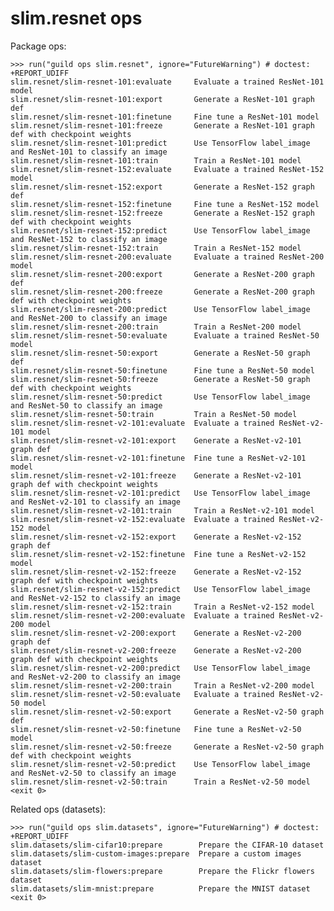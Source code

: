 # slim.resnet ops

Package ops:

    >>> run("guild ops slim.resnet", ignore="FutureWarning") # doctest: +REPORT_UDIFF
    slim.resnet/slim-resnet-101:evaluate     Evaluate a trained ResNet-101 model
    slim.resnet/slim-resnet-101:export       Generate a ResNet-101 graph def
    slim.resnet/slim-resnet-101:finetune     Fine tune a ResNet-101 model
    slim.resnet/slim-resnet-101:freeze       Generate a ResNet-101 graph def with checkpoint weights
    slim.resnet/slim-resnet-101:predict      Use TensorFlow label_image and ResNet-101 to classify an image
    slim.resnet/slim-resnet-101:train        Train a ResNet-101 model
    slim.resnet/slim-resnet-152:evaluate     Evaluate a trained ResNet-152 model
    slim.resnet/slim-resnet-152:export       Generate a ResNet-152 graph def
    slim.resnet/slim-resnet-152:finetune     Fine tune a ResNet-152 model
    slim.resnet/slim-resnet-152:freeze       Generate a ResNet-152 graph def with checkpoint weights
    slim.resnet/slim-resnet-152:predict      Use TensorFlow label_image and ResNet-152 to classify an image
    slim.resnet/slim-resnet-152:train        Train a ResNet-152 model
    slim.resnet/slim-resnet-200:evaluate     Evaluate a trained ResNet-200 model
    slim.resnet/slim-resnet-200:export       Generate a ResNet-200 graph def
    slim.resnet/slim-resnet-200:freeze       Generate a ResNet-200 graph def with checkpoint weights
    slim.resnet/slim-resnet-200:predict      Use TensorFlow label_image and ResNet-200 to classify an image
    slim.resnet/slim-resnet-200:train        Train a ResNet-200 model
    slim.resnet/slim-resnet-50:evaluate      Evaluate a trained ResNet-50 model
    slim.resnet/slim-resnet-50:export        Generate a ResNet-50 graph def
    slim.resnet/slim-resnet-50:finetune      Fine tune a ResNet-50 model
    slim.resnet/slim-resnet-50:freeze        Generate a ResNet-50 graph def with checkpoint weights
    slim.resnet/slim-resnet-50:predict       Use TensorFlow label_image and ResNet-50 to classify an image
    slim.resnet/slim-resnet-50:train         Train a ResNet-50 model
    slim.resnet/slim-resnet-v2-101:evaluate  Evaluate a trained ResNet-v2-101 model
    slim.resnet/slim-resnet-v2-101:export    Generate a ResNet-v2-101 graph def
    slim.resnet/slim-resnet-v2-101:finetune  Fine tune a ResNet-v2-101 model
    slim.resnet/slim-resnet-v2-101:freeze    Generate a ResNet-v2-101 graph def with checkpoint weights
    slim.resnet/slim-resnet-v2-101:predict   Use TensorFlow label_image and ResNet-v2-101 to classify an image
    slim.resnet/slim-resnet-v2-101:train     Train a ResNet-v2-101 model
    slim.resnet/slim-resnet-v2-152:evaluate  Evaluate a trained ResNet-v2-152 model
    slim.resnet/slim-resnet-v2-152:export    Generate a ResNet-v2-152 graph def
    slim.resnet/slim-resnet-v2-152:finetune  Fine tune a ResNet-v2-152 model
    slim.resnet/slim-resnet-v2-152:freeze    Generate a ResNet-v2-152 graph def with checkpoint weights
    slim.resnet/slim-resnet-v2-152:predict   Use TensorFlow label_image and ResNet-v2-152 to classify an image
    slim.resnet/slim-resnet-v2-152:train     Train a ResNet-v2-152 model
    slim.resnet/slim-resnet-v2-200:evaluate  Evaluate a trained ResNet-v2-200 model
    slim.resnet/slim-resnet-v2-200:export    Generate a ResNet-v2-200 graph def
    slim.resnet/slim-resnet-v2-200:freeze    Generate a ResNet-v2-200 graph def with checkpoint weights
    slim.resnet/slim-resnet-v2-200:predict   Use TensorFlow label_image and ResNet-v2-200 to classify an image
    slim.resnet/slim-resnet-v2-200:train     Train a ResNet-v2-200 model
    slim.resnet/slim-resnet-v2-50:evaluate   Evaluate a trained ResNet-v2-50 model
    slim.resnet/slim-resnet-v2-50:export     Generate a ResNet-v2-50 graph def
    slim.resnet/slim-resnet-v2-50:finetune   Fine tune a ResNet-v2-50 model
    slim.resnet/slim-resnet-v2-50:freeze     Generate a ResNet-v2-50 graph def with checkpoint weights
    slim.resnet/slim-resnet-v2-50:predict    Use TensorFlow label_image and ResNet-v2-50 to classify an image
    slim.resnet/slim-resnet-v2-50:train      Train a ResNet-v2-50 model
    <exit 0>

Related ops (datasets):

    >>> run("guild ops slim.datasets", ignore="FutureWarning") # doctest: +REPORT_UDIFF
    slim.datasets/slim-cifar10:prepare        Prepare the CIFAR-10 dataset
    slim.datasets/slim-custom-images:prepare  Prepare a custom images dataset
    slim.datasets/slim-flowers:prepare        Prepare the Flickr flowers dataset
    slim.datasets/slim-mnist:prepare          Prepare the MNIST dataset
    <exit 0>
